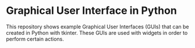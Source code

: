 # Graphical User Interface in Python

This repository shows example Graphical User Interfaces (GUIs) that can be created in Python with tkinter. These GUIs are used with widgets in order to perform certain actions. 
